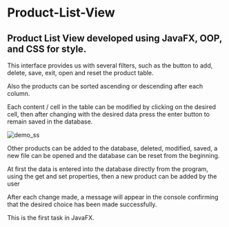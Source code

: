 # Product-List-View

Product List View developed using JavaFX, OOP, and CSS for style.
---------------------------

This interface provides us with several filters, such as the button to add, delete, save, exit, open and reset the product table.

Also the products can be sorted ascending or descending after each column.

Each content / cell in the table can be modified by clicking on the desired cell, then after changing with the desired data press the enter button to remain saved in the database.




![demo_ss](https://user-images.githubusercontent.com/72825756/133473890-404c031f-f061-4482-ab89-3741d9e69768.PNG)


Other products can be added to the database, deleted, modified, saved, a new file can be opened and the database can be reset from the beginning.

At first the data is entered into the database directly from the program, using the get and set properties, then a new product can be added by the user

After each change made, a message will appear in the console confirming that the desired choice has been made successfully.

This is the first task in JavaFX.
